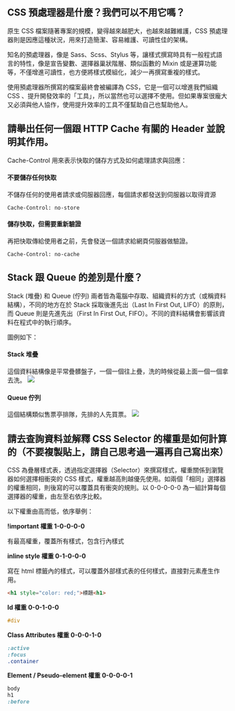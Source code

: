 ## CSS 預處理器是什麼？我們可以不用它嗎？

原生 CSS 檔案隨著專案的規模，變得越來越肥大，也越來越難維護，CSS 預處理器則是因應這種狀況，用來打造簡潔、容易維護、可讀性佳的架構。

知名的預處理器，像是 Sass、Scss、Stylus 等，讓樣式撰寫時具有一般程式語言的特性，像是宣告變數、選擇器巢狀階層、類似函數的 Mixin 或是運算功能等，不僅增進可讀性，也方便將樣式模組化，減少一再撰寫重複的樣式。

使用預處理器所撰寫的檔案最終會被編譯為 CSS，它是一個可以增進我們組織 CSS 、提升開發效率的「工具」，所以當然也可以選擇不使用。但如果專案很龐大又必須與他人協作，使用提升效率的工具不僅幫助自己也幫助他人。



## 請舉出任何一個跟 HTTP Cache 有關的 Header 並說明其作用。

Cache-Control 用來表示快取的儲存方式及如何處理請求與回應：

#### 不要儲存任何快取
不儲存任何的使用者請求或伺服器回應，每個請求都發送到伺服器以取得資源
``` http
Cache-Control: no-store
```

#### 儲存快取，但需要重新驗證

再把快取傳給使用者之前，先會發送一個請求給網頁伺服器做驗證。

``` http
Cache-Control: no-cache
```



## Stack 跟 Queue 的差別是什麼？

Stack (堆疊) 和 Queue (佇列) 兩者皆為電腦中存取、組織資料的方式（或稱資料結構），不同的地方在於 Stack 採取後進先出（Last In First Out, LIFO）的原則，而 Queue 則是先進先出（First In First Out, FIFO）。不同的資料結構會影響該資料在程式中的執行順序。 

圖例如下：

#### Stack 堆疊

這個資料結構像是平常疊髒盤子，一個一個往上疊，洗的時候從最上面一個一個拿去洗。
![](https://i.imgur.com/xu6uX2L.png)

#### Queue 佇列

這個結構類似售票亭排隊，先排的人先買票。
![](https://i.imgur.com/Fcweqyf.png)



## 請去查詢資料並解釋 CSS Selector 的權重是如何計算的（不要複製貼上，請自己思考過一遍再自己寫出來）

CSS 為疊層樣式表，透過指定選擇器（Selector）來撰寫樣式，權重關係到瀏覽器如何選擇相衝突的 CSS 樣式，權重越高則越優先使用。如兩個「相同」選擇器的權重相同，則後寫的可以覆蓋具有衝突的規則。以 0-0-0-0-0 為一組計算每個選擇器的權重，由左至右依序比較。

以下權重由高而低，依序舉例：

**!important 權重 1-0-0-0-0** 

有最高權重，覆蓋所有樣式，包含行內樣式

**inline style 權重 0-1-0-0-0**

寫在 html 標籤內的樣式，可以覆蓋外部樣式表的任何樣式，直接對元素產生作用。

``` html
<h1 style="color: red;">標題<h1>  
```

**Id 權重 0-0-1-0-0**

``` css
#div  
```
**Class Attributes 權重 0-0-0-1-0**

``` css
:active 
:focus
.container

```

**Element / Pseudo-element 權重 0-0-0-0-1**
``` css
body
h1
:before 
```